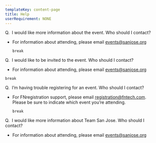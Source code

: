 ```yaml
---
templateKey: content-page
title: Help
userRequirement: NONE
---
```

Q.  I would like more information about the event. Who should I contact? 

* For information about attending, please email [events@sanjose.org](mailto:support@fntech.com) 

  `break`

Q.  I would like to be invited to the event. Who should I contact? 

* For information about attending, please email [events@sanjose.org](mailto:support@fntech.com) 

`break`

Q.  I’m having trouble registering for an event. Who should I contact?  

* For FNregistration support, please email [registration@fntech.com](mailto:registration@fntech.com). Please be sure to indicate which event you’re attending.  

  `break`

Q.  I would like more information about Team San Jose. Who should I contact? 

* For information about attending, please email [events@sanjose.org](mailto:support@fntech.com)